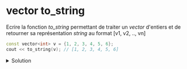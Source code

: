 # vector to_string

Ecrire la fonction *to_string* permettant de traiter un *vector* d'entiers et de retourner sa représentation *string* au format [v1, v2, .., vn]

~~~cpp
const vector<int> v = {1, 2, 3, 4, 5, 6};
cout << to_string(v); // [1, 2, 3, 4, 5, 6]
~~~

<details>
<summary>Solution</summary>

~~~cpp
string to_string (const vector<int>& v) {
   string result = "[";
   for (size_t i=0; i<v.size(); ++i) {
      if (i)
         result += ", ";
      result += to_string(v[i]);
   }
   return result += "]";
}
~~~
</details>

